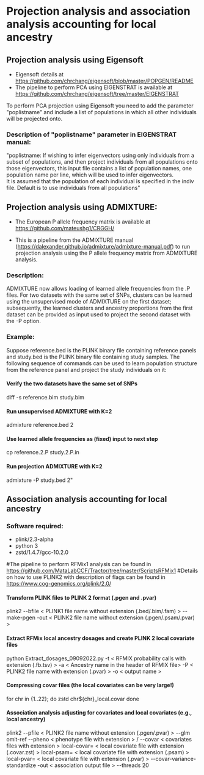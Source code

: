 # Projection analysis and association analysis accounting for local ancestry 
## Projection analysis using Eigensoft

* Eigensoft details at https://github.com/chrchang/eigensoft/blob/master/POPGEN/README
* The pipeline to perform PCA using EIGENSTRAT is available at https://github.com/chrchang/eigensoft/tree/master/EIGENSTRAT

To perform PCA projection using Eigensoft you need to add the parameter "poplistname" and include a list of populations in which all other individuals will be projected onto.

### Description of "poplistname" parameter in EIGENSTRAT manual:
"poplistname:   If wishing to infer eigenvectors using only individuals from a 
  subset of populations, and then project individuals from all populations 
  onto those eigenvectors, this input file contains a list of population names,
  one population name per line, which will be used to infer eigenvectors.  
  It is assumed that the population of each individual is specified in the 
  indiv file.  Default is to use individuals from all populations"
  

## Projection analysis using ADMIXTURE:

* The European P allele frequency matrix is available at https://github.com/mateushg1/CRGGH/

* This is a pipeline from the ADMIXTURE manual (https://dalexander.github.io/admixture/admixture-manual.pdf) to run projection analysis using the P allele frequency matrix from ADMIXTURE analysis.


### Description:
ADMIXTURE now allows loading of learned allele frequencies from the .P files. For two
datasets with the same set of SNPs, clusters can be learned using the unsupervised mode
of ADMIXTURE on the first dataset; subsequently, the learned clusters and ancestry
proportions from the first dataset can be provided as input used to project the second
dataset with the -P option.


### Example: 
Suppose reference.bed is the PLINK binary file containing reference panels
and study.bed is the PLINK binary file containing study samples. The following sequence
of commands can be used to learn population structure from the reference panel and project
the study individuals on it:


#### Verify the two datasets have the same set of SNPs

diff -s reference.bim study.bim

#### Run unsupervised ADMIXTURE with K=2
admixture reference.bed 2
#### Use learned allele frequencies as (fixed) input to next step
cp reference.2.P study.2.P.in
#### Run projection ADMIXTURE with K=2
admixture -P study.bed 2"

## Association analysis accounting for local ancestry

### Software required:
* plink/2.3-alpha 
* python 3
* zstd/1.4.7/gcc-10.2.0

#The pipeline to perform RFMix1 analysis can be found in https://github.com/MataLabCCF/Tractor/tree/master/ScriptsRFMix1
#Details on how to use PLINK2 with description of flags can be found in https://www.cog-genomics.org/plink/2.0/


#### Transform PLINK files to PLINK 2 format (.pgen and .pvar)

plink2 --bfile < PLINK1 file name without extension (.bed/.bim/.fam) > --make-pgen -out < PLINK2 file name without extension (.pgen/.psam/.pvar) >


#### Extract RFMix local ancestry dosages and create PLINK 2 local covariate files 

python Extract_dosages_09092022.py -t < RFMIX probability calls with extension (.fb.tsv) > -a < Ancestry name in the header of RFMIX file> -P < PLINK2 file name with extension (.pvar) >
-o < output name >


#### Compressing covar files (the local covariates can be very large!)

for chr in {1..22}; do
zstd chr${chr}_local.covar
done

#### Association analysis adjusting for covariates and local covariates (e.g., local ancestry)

plink2 --pfile < PLINK2 file name without extension (.pgen/.pvar) > --glm omit-ref  --pheno < phenotype file with extension > / 
--covar < covariates files with extension > local-covar= < local covariate file with extension (.covar.zst) > local-psam= < local covariate file with extension (.psam) > local-pvar= < local covariate file with extension (.pvar) > --covar-variance-standardize -out < association output file > --threads 20




